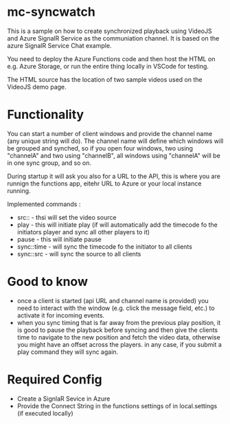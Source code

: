 # mc-syncwatch

This is a sample on how to create synchronized playback using VideoJS and Azure SignalR Service as the communiation channel. It is based on the azure SignalR Service Chat example.

You need to deploy the Azure Functions code and then host the HTML on e.g. Azure Storage, or run the entire thing locally in VSCode for testing.

The HTML source has the location of two sample videos used on the VideoJS demo page.

# Functionality

You can start a number of client windows and provide the channel name (any unique string will do). The channel name will define which windows will be grouped and synched, so if you open four windows, two using "channelA" and two using "channelB", all windows using "channelA" will be in one sync group, and so on.

During startup it will ask you also for a URL to the API, this is where you are runnign the functions app, eitehr URL to Azure or your local instance running.

Implemented commands :

- src::<link to the video> - thsi will set the video source
- play - this will initiate play (if will automatically add the timecode fo the initiators player and sync all other players to it)
- pause - this will initiate pause
- sync::time - will sync the timecode fo the initiator to all clients
- sync::src - will sync the source to all clients

# Good to know

- once a client is started (api URL and channel name is provided) you need to interact with the window (e.g. click the message field, etc.) to activate it for incoming events.
- when you sync timing that is far away from the previous play position, it is good to pause the playback before syncing and then give the clients time to navigate to the new position and fetch the video data, otherwise you might have an offset across the players. in any case, if you submit a play command they will sync again.

# Required Config

- Create a SignlaR Sevice in Azure
- Provide the Connect String in the functions settings of in local.settings (if executed locally)
